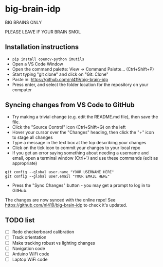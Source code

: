 # big-brain-idp
BIG BRAINS ONLY

PLEASE LEAVE IF YOUR BRAIN SMOL

## Installation instructions
- `pip install opencv-python imutils`
- Open a VS Code Window
- Open the command palette: View -> Command Palette... (Ctrl+Shift+P)
- Start typing "git clone" and click on "Git: Clone"
- Paste in: https://github.com/nl419/big-brain-idp
- Press enter, and select the folder location for the repository on your computer

## Syncing changes from VS Code to GitHub
- Try making a trivial change (e.g. edit the README.md file), then save the file.
- Click the "Source Control" icon (Ctrl+Shift+G) on the left
- Hover your cursor over the "Changes" heading, then click the "+" icon to stage all changes
- Type a message in the text box at the top describing your changes
- Click on the tick icon to commit your changes to your local repo
- If you get an error saying something about needing a username and email, open a terminal window (Ctrl+') and use these commands (edit as appropriate)
```
git config --global user.name "YOUR USERNAME HERE"
git config --global user.email "YOUR EMAIL HERE"
```
- Press the "Sync Changes" button - you may get a prompt to log in to GitHub.

The changes are now synced with the online repo! See https://github.com/nl419/big-brain-idp to check it's updated.

## TODO list

- [ ] Redo checkerboard calibration
- [ ] Track orientation
- [ ] Make tracking robust vs lighting changes
- [ ] Navigation code
- [ ] Arduino WiFi code
- [ ] Laptop WiFi code